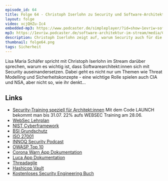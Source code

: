```yaml
---
episode_id: 64
title: Folge 64 - Christoph Iserlohn zu Security und Software-Architektur
layout: folge
video: xcjQHZu-Ic4
embedded-mp3: https://www.podcaster.de/simpleplayer/?id=show~1evriw~software-architektur-im-stream~pod-bb17b340f67f847c5235ba8c3f&v=1624642009
mp3: https://1evriw.podcaster.de/software-architektur-im-stream/media/ChristophIserlohnSecurity.mp3
description: Christoph Iserlohn zeigt auf, warum Security auch für die Software-Architektur sehr wichtig ist.
thumbnail: folge64.png
tags: Sicherheit
---
```


Lisa Maria Schäfer spricht mit Christoph Iserlohn im Stream
darüber sprechen, warum es wichtig ist, dass Softwarearchitekt:innen
sich mit Security auseinandersetzen. Dabei geht es nicht nur um Themen
wie Threat Modelling und Sicherheitskonzepte - eine wichtige Rolle
spielen auch CIA und NSA, aber nicht so, wie ihr denkt...

## Links

* [Security-Training speziell für
  Architekt:innen](https://www.socreatory.com/trainings/web-security) Mit dem Code LAUNCH bekommt man bis 31.07. 22% aufs WEBSEC Training am 28.06.
* [WebSec Lehrplan](https://isaqb-org.github.io/curriculum-websec/curriculum-websec-de.pdf)
* [NIST Cyberframework](https://www.nist.gov/cyberframework)
* [BSI Grundschutz](https://www.bsi.bund.de/DE/Themen/Unternehmen-und-Organisationen/Standards-und-Zertifizierung/IT-Grundschutz/it-grundschutz_node.html)
* [ISO 27001](https://de.wikipedia.org/wiki/ISO/IEC_27001)
* [INNOQ Security Podcast](https://www.innoq.com/de/podcast/?channel=security)
* [OWASP Top 10](https://owasp.org/www-project-top-ten/)
* [Corona Warn App Dokumentation](https://github.com/corona-warn-app/cwa-documentation)
* [Luca App Dokumentation](https://gitlab.com/lucaapp/security-overview )
* [Threadagile](https://www.threagile.io)
* [Hashicop Vault](www.vaultproject.io)
* [Kostenloses Security Engineering Buch](https://www.cl.cam.ac.uk/~rja14/book.html)


